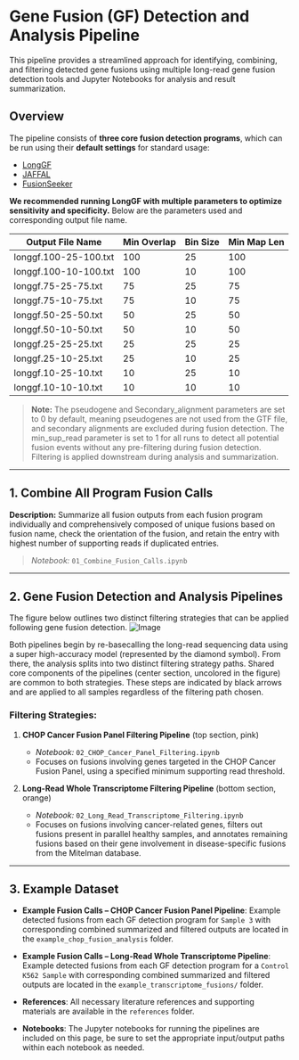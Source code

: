# Gene Fusion (GF) Detection and Analysis Pipeline

This pipeline provides a streamlined approach for identifying, combining, and filtering detected gene fusions using multiple long-read gene fusion detection tools and Jupyter Notebooks for analysis and result summarization.

## Overview

The pipeline consists of **three core fusion detection programs**, which can be run using their **default settings** for standard usage:

- [LongGF](https://github.com/WGLab/LongGF)  
- [JAFFAL](https://github.com/Oshlack/JAFFA/wiki)  
- [FusionSeeker](https://github.com/Maggi-Chen/FusionSeeker)

**We recommended running LongGF with multiple parameters to optimize sensitivity and specificity.** Below are the parameters used and corresponding output file name. 

| Output File Name          | Min Overlap | Bin Size | Min Map Len | 
|---------------------------|-------------|----------|-------------|
| longgf.100-25-100.txt     | 100         | 25       | 100         |
| longgf.100-10-100.txt     | 100         | 10       | 100         |
| longgf.75-25-75.txt       | 75          | 25       | 75          | 
| longgf.75-10-75.txt       | 75          | 10       | 75          | 
| longgf.50-25-50.txt       | 50          | 25       | 50          | 
| longgf.50-10-50.txt       | 50          | 10       | 50          | 
| longgf.25-25-25.txt       | 25          | 25       | 25          | 
| longgf.25-10-25.txt       | 25          | 10       | 25          | 
| longgf.10-25-10.txt       | 10          | 25       | 10          | 
| longgf.10-10-10.txt       | 10          | 10       | 10          | 

> **Note:**
> The pseudogene and Secondary_alignment parameters are set to 0 by default, meaning pseudogenes are not used from the GTF file, and secondary alignments are excluded during fusion detection.
> The min_sup_read parameter is set to 1 for all runs to detect all potential fusion events without any pre-filtering during fusion detection. Filtering is applied downstream during analysis and summarization.


---


## 1. **Combine All Program Fusion Calls**  

**Description:**
Summarize all fusion outputs from each fusion program individually and comprehensively composed of unique fusions based on fusion name, check the orientation of the fusion, and retain the entry with highest number of supporting reads if duplicated entries. 
> *Notebook:* `01_Combine_Fusion_Calls.ipynb`  



---



## 2. **Gene Fusion Detection and Analysis Pipelines**

The figure below outlines two distinct filtering strategies that can be applied following gene fusion detection.
![Image](https://github.com/user-attachments/assets/d5d6c620-43ae-4e6e-987f-14facbff0a19)

Both pipelines begin by re-basecalling the long-read sequencing data using a super high-accuracy model (represented by the diamond symbol). From there, the analysis splits into two distinct filtering strategy paths. 
Shared core components of the pipelines (center section, uncolored in the figure) are common to both strategies. These steps are indicated by black arrows and are applied to all samples regardless of the filtering path chosen.


### Filtering Strategies:

1. **CHOP Cancer Fusion Panel Filtering Pipeline** (top section, pink)
   - *Notebook:* `02_CHOP_Cancer_Panel_Filtering.ipynb`  
   - Focuses on fusions involving genes targeted in the CHOP Cancer Fusion Panel, using a specified minimum supporting read threshold. 

2. **Long-Read Whole Transcriptome Filtering Pipeline** (bottom section, orange)
   - *Notebook:* `02_Long_Read_Transcriptome_Filtering.ipynb`
   - Focuses on fusions involving cancer-related genes, filters out fusions present in parallel healthy samples, and annotates remaining fusions based on their gene involvement in disease-specific fusions from the Mitelman database. 

---


## 3. **Example Dataset**
- **Example Fusion Calls – CHOP Cancer Fusion Panel Pipeline**: Example detected fusions from each GF detection program for `Sample 3` with corresponding combined summarized and filtered outputs are located in the `example_chop_fusion_analysis` folder. 

- **Example Fusion Calls – Long-Read Whole Transcriptome Pipeline**: Example detected fusions from each GF detection program for a `Control K562 Sample` with corresponding combined summarized and filtered outputs are located in the `example_transcriptome_fusions/` folder. 

- **References**: All necessary literature references and supporting materials are available in the `references` folder.

- **Notebooks**: The Jupyter notebooks for running the pipelines are included on this page, be sure to set the appropriate input/output paths within each notebook as needed.









